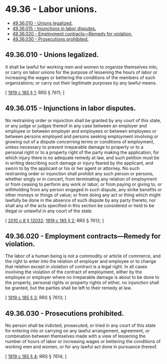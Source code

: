 # 49.36 - Labor unions.
* [49.36.010 - Unions legalized.](#4936010---unions-legalized)
* [49.36.015 - Injunctions in labor disputes.](#4936015---injunctions-in-labor-disputes)
* [49.36.020 - Employment contracts—Remedy for violation.](#4936020---employment-contractsremedy-for-violation)
* [49.36.030 - Prosecutions prohibited.](#4936030---prosecutions-prohibited)
## 49.36.010 - Unions legalized.
It shall be lawful for working men and women to organize themselves into, or carry on labor unions for the purpose of lessening the hours of labor or increasing the wages or bettering the conditions of the members of such organizations; or carry out their legitimate purposes by any lawful means.

\[ [1919 c 185 § 1](http://leg.wa.gov/CodeReviser/documents/sessionlaw/1919c185.pdf?cite=1919%20c%20185%20§%201); RRS § 7611; \]

## 49.36.015 - Injunctions in labor disputes.
No restraining order or injunction shall be granted by any court of this state, or any judge or judges thereof in any case between an employer and employee or between employer and employees or between employees or between persons employed and persons seeking employment involving or growing out of a dispute concerning terms or conditions of employment, unless necessary to prevent irreparable damage to property or to a personal right or to a property right of the party making the application, for which injury there is no adequate remedy at law, and such petition must be in writing describing such damage or injury feared by the applicant, and sworn to by the applicant or his or her agent or attorney. No such restraining order or injunction shall prohibit any such person or persons, whether singly or in concert, from terminating any relation of employment or from ceasing to perform any work or labor; or from paying or giving to, or withholding from any person engaged in such dispute, any strike benefits or other moneys or things of value; or from doing any act or thing which might lawfully be done in the absence of such dispute by any party thereto; nor shall any of the acts specified in this section be considered or held to be illegal or unlawful in any court of the state.

\[ [2010 c 8 § 12032](http://lawfilesext.leg.wa.gov/biennium/2009-10/Pdf/Bills/Session%20Laws/Senate/6239-S.SL.pdf?cite=2010%20c%208%20§%2012032); [1919 c 185 § 2](http://leg.wa.gov/CodeReviser/documents/sessionlaw/1919c185.pdf?cite=1919%20c%20185%20§%202); RRS § 7612; \]

## 49.36.020 - Employment contracts—Remedy for violation.
The labor of a human being is not a commodity or article of commerce, and the right to enter into the relation of employer and employee or to change that relation except in violation of contract is a legal right. In all cases involving the violation of the contract of employment, either by the employee or employer where no irreparable damage is about to be done to the property, personal rights or property rights of either, no injunction shall be granted, but the parties shall be left to their remedy at law.

\[ [1919 c 185 § 3](http://leg.wa.gov/CodeReviser/documents/sessionlaw/1919c185.pdf?cite=1919%20c%20185%20§%203); RRS § 7613; \]

## 49.36.030 - Prosecutions prohibited.
No person shall be indicted, prosecuted, or tried in any court of this state for entering into or carrying on any lawful arrangement, agreement, or combination between themselves made with a view of lessening the number of hours of labor or increasing wages or bettering the conditions of working men and women, or for any lawful act done in pursuance thereof.

\[ [1919 c 185 § 4](http://leg.wa.gov/CodeReviser/documents/sessionlaw/1919c185.pdf?cite=1919%20c%20185%20§%204); RRS § 7614; \]

